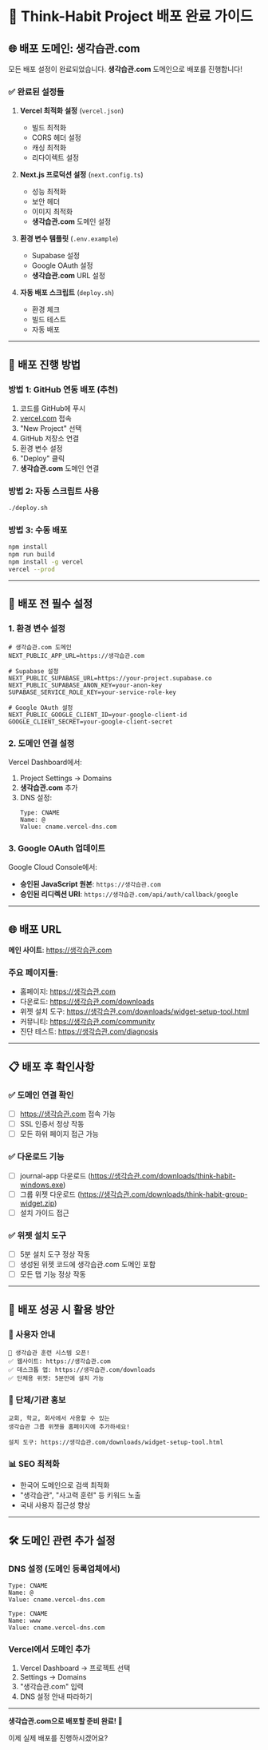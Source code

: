 # 🚀 Think-Habit Project 배포 완료 가이드

## 🌐 배포 도메인: **생각습관.com**

모든 배포 설정이 완료되었습니다. **생각습관.com** 도메인으로 배포를 진행합니다!

### ✅ 완료된 설정들

1. **Vercel 최적화 설정** (`vercel.json`)
   - 빌드 최적화
   - CORS 헤더 설정
   - 캐싱 최적화
   - 리다이렉트 설정

2. **Next.js 프로덕션 설정** (`next.config.ts`)
   - 성능 최적화
   - 보안 헤더
   - 이미지 최적화
   - **생각습관.com** 도메인 설정

3. **환경 변수 템플릿** (`.env.example`)
   - Supabase 설정
   - Google OAuth 설정
   - **생각습관.com** URL 설정

4. **자동 배포 스크립트** (`deploy.sh`)
   - 환경 체크
   - 빌드 테스트
   - 자동 배포

---

## 🎯 배포 진행 방법

### 방법 1: GitHub 연동 배포 (추천)
1. 코드를 GitHub에 푸시
2. [vercel.com](https://vercel.com) 접속
3. "New Project" 선택
4. GitHub 저장소 연결
5. 환경 변수 설정
6. "Deploy" 클릭
7. **생각습관.com** 도메인 연결

### 방법 2: 자동 스크립트 사용
```bash
./deploy.sh
```

### 방법 3: 수동 배포
```bash
npm install
npm run build
npm install -g vercel
vercel --prod
```

---

## 🔐 배포 전 필수 설정

### 1. 환경 변수 설정
```env
# 생각습관.com 도메인
NEXT_PUBLIC_APP_URL=https://생각습관.com

# Supabase 설정
NEXT_PUBLIC_SUPABASE_URL=https://your-project.supabase.co
NEXT_PUBLIC_SUPABASE_ANON_KEY=your-anon-key
SUPABASE_SERVICE_ROLE_KEY=your-service-role-key

# Google OAuth 설정
NEXT_PUBLIC_GOOGLE_CLIENT_ID=your-google-client-id
GOOGLE_CLIENT_SECRET=your-google-client-secret
```

### 2. 도메인 연결 설정
Vercel Dashboard에서:
1. Project Settings → Domains
2. **생각습관.com** 추가
3. DNS 설정:
   ```
   Type: CNAME
   Name: @
   Value: cname.vercel-dns.com
   ```

### 3. Google OAuth 업데이트
Google Cloud Console에서:
- **승인된 JavaScript 원본**: `https://생각습관.com`
- **승인된 리디렉션 URI**: `https://생각습관.com/api/auth/callback/google`

---

## 🌐 배포 URL

**메인 사이트**: https://생각습관.com

### 주요 페이지들:
- 홈페이지: https://생각습관.com
- 다운로드: https://생각습관.com/downloads
- 위젯 설치 도구: https://생각습관.com/downloads/widget-setup-tool.html
- 커뮤니티: https://생각습관.com/community
- 진단 테스트: https://생각습관.com/diagnosis

---

## 📋 배포 후 확인사항

### ✅ 도메인 연결 확인
- [ ] https://생각습관.com 접속 가능
- [ ] SSL 인증서 정상 작동
- [ ] 모든 하위 페이지 접근 가능

### ✅ 다운로드 기능
- [ ] journal-app 다운로드 (https://생각습관.com/downloads/think-habit-windows.exe)
- [ ] 그룹 위젯 다운로드 (https://생각습관.com/downloads/think-habit-group-widget.zip)
- [ ] 설치 가이드 접근

### ✅ 위젯 설치 도구
- [ ] 5분 설치 도구 정상 작동
- [ ] 생성된 위젯 코드에 생각습관.com 도메인 포함
- [ ] 모든 탭 기능 정상 작동

---

## 🎉 배포 성공 시 활용 방안

### 📱 사용자 안내
```
🎯 생각습관 훈련 시스템 오픈!
✅ 웹사이트: https://생각습관.com
✅ 데스크톱 앱: https://생각습관.com/downloads
✅ 단체용 위젯: 5분만에 설치 가능
```

### 🏢 단체/기관 홍보
```
교회, 학교, 회사에서 사용할 수 있는
생각습관 그룹 위젯을 홈페이지에 추가하세요!

설치 도구: https://생각습관.com/downloads/widget-setup-tool.html
```

### 📊 SEO 최적화
- 한국어 도메인으로 검색 최적화
- "생각습관", "사고력 훈련" 등 키워드 노출
- 국내 사용자 접근성 향상

---

## 🛠️ 도메인 관련 추가 설정

### DNS 설정 (도메인 등록업체에서)
```
Type: CNAME
Name: @
Value: cname.vercel-dns.com

Type: CNAME  
Name: www
Value: cname.vercel-dns.com
```

### Vercel에서 도메인 추가
1. Vercel Dashboard → 프로젝트 선택
2. Settings → Domains
3. "생각습관.com" 입력
4. DNS 설정 안내 따라하기

---

**생각습관.com으로 배포할 준비 완료! 🚀**

이제 실제 배포를 진행하시겠어요?